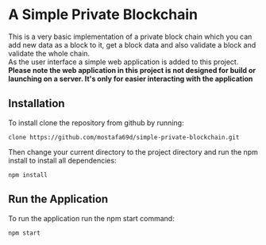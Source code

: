 # A Simple Private Blockchain

This is a very basic implementation of a private block chain which you can add new data as a block to it, get a block data and also validate a block and validate the whole chain.
<br>
As the user interface a simple web application is added to this project. <b>Please note the web application in this project is not designed for build or launching on a server. It's only for easier interacting with the application</b>

## Installation

To install clone the repository from github by running:

```
clone https://github.com/mostafa69d/simple-private-blockchain.git
```

Then change your current directory to the project directory and run the npm install to install all dependencies:

```
npm install
```

## Run the Application

To run the application run the npm start command:

```
npm start
```
